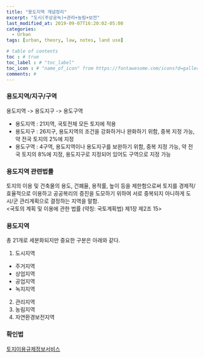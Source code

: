 ```yaml
---
title: "용도지역 개념정리"
excerpt: "도시(주상공녹)+관리+농림+보전"
last_modified_at: 2019-09-07T16:20:02-05:00
categories:
  - Urban
tags: [urban, theory, law, notes, land use]

# table of contents
toc : # true
toc_label : # "toc_label"
toc_icon : # "name_of_icon" from https://fontawesome.com/icons?d=gallery&s=solid&m=free
comments: #
---
```


### 용도지역/지구/구역
용도지역 -> 용도지구 -> 용도구역
- 용도지역 : 21지역, 국토전체 모든 토지에 적용
- 용도지구 : 26지구, 용도지역의 조건을 강화하거나 완화하기 위함, 중복 지정 가능, 약 전국 토지의 2%에 지정
- 용도구역 : 4구역, 용도지역이나 용도지구를 보완하기 위함, 중복 지정 가능, 약 전국 토지의 8%에 지정, 용도지구로 지정되어 있어도 구역으로 지정 가능

### 용도지역 관련법률
토지의 이용 및 건축물의 용도, 건폐율, 용적률, 높이 등을 제한함으로써 토지를 경제적/효율적으로 이용하고 공공복리의 증진을 도모하기 위하여 서로 중복되지 아니하게 도시/군 관리계획으로 결정하는 지역을 말함.  
<국토의 계획 및 이용에 관한 법률 (약칭: 국토계획법) 제1장 제2조 15>

### 용도지역
총 21개로 세분화되지만 중요한 구분은 아래와 같다.
1. 도시지역
- 주거지역
- 상업지역
- 공업지역
- 녹지지역
2. 관리지역
3. 농림지역
4. 자연환경보전지역

### 확인법
[토지이용규제정보서비스]("http://luris.molit.go.kr/web/index.jsp")
